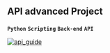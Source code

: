 ## API advanced Project
**`Python`** **`Scripting`** **`Back-end`** **`API`**

<a href="#">
    <img src="https://github.com/iAdamo/alx-system_engineering-devops/assets/106432903/a0b5ea49-1663-4df0-bd4e-6a4ebb88da7a" alt="api_guide">
</a>

